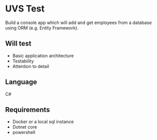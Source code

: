 # UVS Test
Build a console app which will add and get employees from a database using ORM (e.g. Entity Framework).

## Will test

 * Basic application architecture
 * Testability
 * Attention to detail

## Language

C#

## Requirements

 * Docker or a local sql instance
 * Dotnet core
 * powershell
